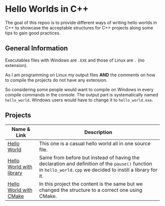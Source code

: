 # Hello Worlds in C++
The goal of this repoo is to provide different ways of writing hello worlds in C++ to showcase the acceptable structures for C++ projects along some tips to gain good practices.

## General Information
Executables files with Windows are `.EXE` and those of Linux are `.` (no extension).

As I am programming on Linux my output files **AND** the comments on how to compile the projects do not have any extension.

So considering some people would want to compile on Windows in every compile commands in the console. The output part is systematically named `hello_world`. Windows users would have to change it to `hello_world.exe`.

## Projects
|Name & Link|Description|
|----------|----------|
|[Hello World](1_hello_world/README.md)|This one is a casual hello world all in one source file.|
|[Hello World with library](2_hello_world_with_library/README.md)|Same from before but instead of having the declaration and definition of the `pause()` function in `hello_world.cpp` we decided to instill a library for it.|
|[Hello World with CMake](3_hello_world_with_cmake/README.md)|In this project the content is the same but we changed the structure to a correct one using CMake.|